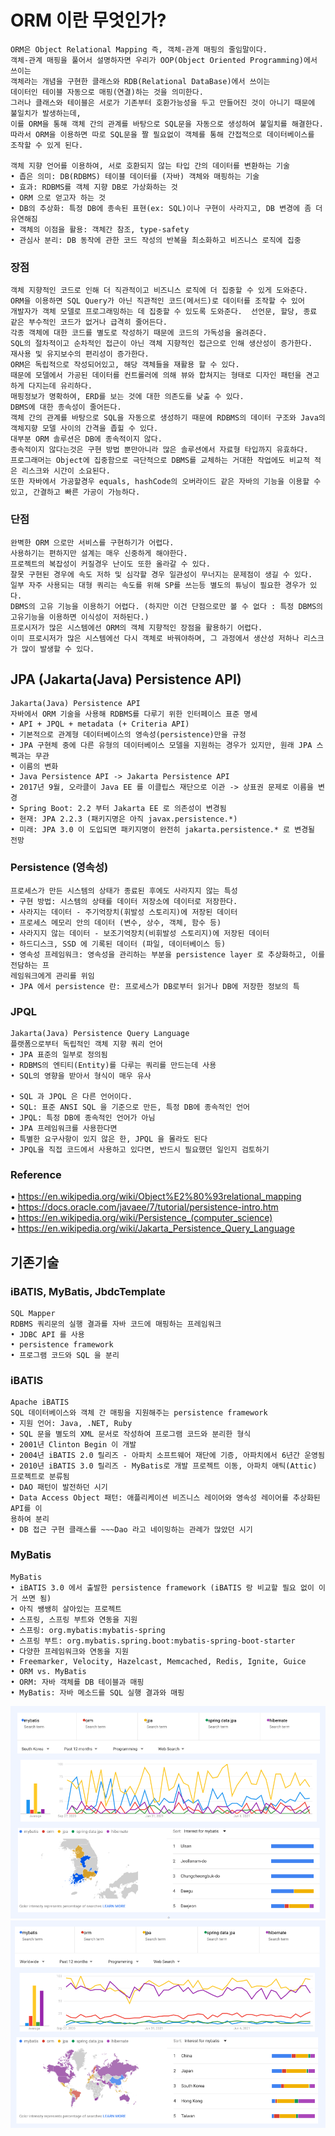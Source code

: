 # ORM 이란 무엇인가?

    ORM은 Object Relational Mapping 즉, 객체-관계 매핑의 줄임말이다.   
    객체-관계 매핑을 풀어서 설명하자면 우리가 OOP(Object Oriented Programming)에서 쓰이는 
    객체라는 개념을 구현한 클래스와 RDB(Relational DataBase)에서 쓰이는 
    데이터인 테이블 자동으로 매핑(연결)하는 것을 의미한다. 
    그러나 클래스와 테이블은 서로가 기존부터 호환가능성을 두고 만들어진 것이 아니기 때문에 불일치가 발생하는데, 
    이를 ORM을 통해 객체 간의 관계를 바탕으로 SQL문을 자동으로 생성하여 불일치를 해결한다. 
    따라서 ORM을 이용하면 따로 SQL문을 짤 필요없이 객체를 통해 간접적으로 데이터베이스를 조작할 수 있게 된다.

    객체 지향 언어를 이용하여, 서로 호환되지 않는 타입 간의 데이터를 변환하는 기술
    • 좁은 의미: DB(RDBMS) 테이블 데이터를 (자바) 객체와 매핑하는 기술
    • 효과: RDBMS를 객체 지향 DB로 가상화하는 것
    • ORM 으로 얻고자 하는 것
    • DB의 추상화: 특정 DB에 종속된 표현(ex: SQL)이나 구현이 사라지고, DB 변경에 좀 더 유연해짐
    • 객체의 이점을 활용: 객체간 참조, type-safety
    • 관심사 분리: DB 동작에 관한 코드 작성의 반복을 최소화하고 비즈니스 로직에 집중
    
### 장점
    객체 지향적인 코드로 인해 더 직관적이고 비즈니스 로직에 더 집중할 수 있게 도와준다.
    ORM을 이용하면 SQL Query가 아닌 직관적인 코드(메서드)로 데이터를 조작할 수 있어 
    개발자가 객체 모델로 프로그래밍하는 데 집중할 수 있도록 도와준다.  선언문, 할당, 종료 같은 부수적인 코드가 없거나 급격히 줄어든다.
    각종 객체에 대한 코드를 별도로 작성하기 때문에 코드의 가독성을 올려준다.
    SQL의 절차적이고 순차적인 접근이 아닌 객체 지향적인 접근으로 인해 생산성이 증가한다.
    재사용 및 유지보수의 편리성이 증가한다.
    ORM은 독립적으로 작성되어있고, 해당 객체들을 재활용 할 수 있다.
    때문에 모델에서 가공된 데이터를 컨트롤러에 의해 뷰와 합쳐지는 형태로 디자인 패턴을 견고하게 다지는데 유리하다.
    매핑정보가 명확하여, ERD를 보는 것에 대한 의존도를 낮출 수 있다.
    DBMS에 대한 종속성이 줄어든다.
    객체 간의 관계를 바탕으로 SQL을 자동으로 생성하기 때문에 RDBMS의 데이터 구조와 Java의 객체지향 모델 사이의 간격을 좁힐 수 있다.
    대부분 ORM 솔루션은 DB에 종속적이지 않다.
    종속적이지 않다는것은 구현 방법 뿐만아니라 많은 솔루션에서 자료형 타입까지 유효하다.
    프로그래머는 Object에 집중함으로 극단적으로 DBMS를 교체하는 거대한 작업에도 비교적 적은 리스크와 시간이 소요된다.
    또한 자바에서 가공할경우 equals, hashCode의 오버라이드 같은 자바의 기능을 이용할 수 있고, 간결하고 빠른 가공이 가능하다.

### 단점
    완벽한 ORM 으로만 서비스를 구현하기가 어렵다.
    사용하기는 편하지만 설계는 매우 신중하게 해야한다.
    프로젝트의 복잡성이 커질경우 난이도 또한 올라갈 수 있다.
    잘못 구현된 경우에 속도 저하 및 심각할 경우 일관성이 무너지는 문제점이 생길 수 있다.
    일부 자주 사용되는 대형 쿼리는 속도를 위해 SP를 쓰는등 별도의 튜닝이 필요한 경우가 있다.
    DBMS의 고유 기능을 이용하기 어렵다. (하지만 이건 단점으로만 볼 수 없다 : 특정 DBMS의 고유기능을 이용하면 이식성이 저하된다.)
    프로시저가 많은 시스템에선 ORM의 객체 지향적인 장점을 활용하기 어렵다.
    이미 프로시저가 많은 시스템에선 다시 객체로 바꿔야하며, 그 과정에서 생산성 저하나 리스크가 많이 발생할 수 있다.



## JPA (Jakarta(Java) Persistence API)
    Jakarta(Java) Persistence API
    자바에서 ORM 기술을 사용해 RDBMS를 다루기 위한 인터페이스 표준 명세
    • API + JPQL + metadata (+ Criteria API)
    • 기본적으로 관계형 데이터베이스의 영속성(persistence)만을 규정
    • JPA 구현체 중에 다른 유형의 데이터베이스 모델을 지원하는 경우가 있지만, 원래 JPA 스펙과는 무관
    • 이름의 변화
    • Java Persistence API -> Jakarta Persistence API
    • 2017년 9월, 오라클이 Java EE 를 이클립스 재단으로 이관 -> 상표권 문제로 이름을 변경
    • Spring Boot: 2.2 부터 Jakarta EE 로 의존성이 변경됨
    • 현재: JPA 2.2.3 (패키지명은 아직 javax.persistence.*)
    • 미래: JPA 3.0 이 도입되면 패키지명이 완전히 jakarta.persistence.* 로 변경될 전망

### Persistence (영속성)
    프로세스가 만든 시스템의 상태가 종료된 후에도 사라지지 않는 특성
    • 구현 방법: 시스템의 상태를 데이터 저장소에 데이터로 저장한다.
    • 사라지는 데이터 - 주기억장치(휘발성 스토리지)에 저장된 데이터
    • 프로세스 메모리 안의 데이터 (변수, 상수, 객체, 함수 등)
    • 사라지지 않는 데이터 - 보조기억장치(비휘발성 스토리지)에 저장된 데이터
    • 하드디스크, SSD 에 기록된 데이터 (파일, 데이터베이스 등)
    • 영속성 프레임워크: 영속성을 관리하는 부분을 persistence layer 로 추상화하고, 이를 전담하는 프
    레임워크에게 관리를 위임
    • JPA 에서 persistence 란: 프로세스가 DB로부터 읽거나 DB에 저장한 정보의 특

### JPQL
    Jakarta(Java) Persistence Query Language
    플랫폼으로부터 독립적인 객체 지향 쿼리 언어
    • JPA 표준의 일부로 정의됨
    • RDBMS의 엔티티(Entity)를 다루는 쿼리를 만드는데 사용
    • SQL의 영향을 받아서 형식이 매우 유사
  
    • SQL 과 JPQL 은 다른 언어이다.
    • SQL: 표준 ANSI SQL 을 기준으로 만든, 특정 DB에 종속적인 언어
    • JPQL: 특정 DB에 종속적인 언어가 아님
    • JPA 프레임워크를 사용한다면
    • 특별한 요구사항이 있지 않은 한, JPQL 을 몰라도 된다
    • JPQL을 직접 코드에서 사용하고 있다면, 반드시 필요했던 일인지 검토하기

### Reference
• https://en.wikipedia.org/wiki/Object%E2%80%93relational_mapping  
• https://docs.oracle.com/javaee/7/tutorial/persistence-intro.htm  
• https://en.wikipedia.org/wiki/Persistence_(computer_science)  
• https://en.wikipedia.org/wiki/Jakarta_Persistence_Query_Language

## 기존기술
### iBATIS, MyBatis, JbdcTemplate
    SQL Mapper
    RDBMS 쿼리문의 실행 결과를 자바 코드에 매핑하는 프레임워크
    • JDBC API 를 사용
    • persistence framework
    • 프로그램 코드와 SQL 을 분리

### iBATIS
    Apache iBATIS
    SQL 데이터베이스와 객체 간 매핑을 지원해주는 persistence framework
    • 지원 언어: Java, .NET, Ruby
    • SQL 문을 별도의 XML 문서로 작성하여 프로그램 코드와 분리한 형식
    • 2001년 Clinton Begin 이 개발
    • 2004년 iBATIS 2.0 릴리즈 - 아파치 소프트웨어 재단에 기증, 아파치에서 6년간 운영됨
    • 2010년 iBATIS 3.0 릴리즈 - MyBatis로 개발 프로젝트 이동, 아파치 애틱(Attic) 프로젝트로 분류됨
    • DAO 패턴이 발전하던 시기
    • Data Access Object 패턴: 애플리케이션 비즈니스 레이어와 영속성 레이어를 추상화된 API를 이
    용하여 분리
    • DB 접근 구현 클래스를 ~~~Dao 라고 네이밍하는 관례가 많았던 시기

### MyBatis
    MyBatis
    • iBATIS 3.0 에서 출발한 persistence framework (iBATIS 랑 비교할 필요 없이 이거 쓰면 됨)
    • 아직 쌩쌩히 살아있는 프로젝트
    • 스프링, 스프링 부트와 연동을 지원
    • 스프링: org.mybatis:mybatis-spring
    • 스프링 부트: org.mybatis.spring.boot:mybatis-spring-boot-starter
    • 다양한 프레임워크와 연동을 지원
    • Freemarker, Velocity, Hazelcast, Memcached, Redis, Ignite, Guice
    • ORM vs. MyBatis
    • ORM: 자바 객체를 DB 테이블과 매핑
    • MyBatis: 자바 메소드를 SQL 실행 결과와 매핑


![img.png](rsc/img.png)
![img_1.png](rsc/img_1.png)